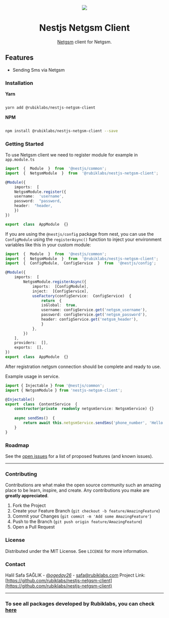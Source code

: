 
<p  align="center"><img  src="https://avatars.githubusercontent.com/u/42046972?s=200&v=4"/></p>

<p  align="center">

</p>

<h1  align="center">Nestjs Netgsm Client</h1>

  

<p  align="center"><a  href="https://netgsm.com.tr">Netgsm</a> client for Netgsm.</p>

  

## Features

  

- Sending Sms via Netgsm

  

### Installation

  

**Yarn**

  

```bash

yarn add @rubiklabs/nestjs-netgsm-client

```

  

**NPM**

  

```bash

npm install @rubiklabs/nestjs-netgsm-client --save

```

  

### Getting Started

  

To use Netgsm client we need to register module for example in `app.module.ts`

  

```ts
import  {  Module  }  from  '@nestjs/common';
import  {  NetgsmModule  }  from  '@rubiklabs/nestjs-netgsm-client';

@Module({
	imports:  [
	NetgsmModule.register({
	username:  'username',
	password:  "password,
	header:  "header,
	})
})

export  class  AppModule  {}
```

  

If you are using the `@nestjs/config` package from nest, you can use the `ConfigModule` using the `registerAsync()` function to inject your environment variables like this in your custom module:

  

```ts
import  {  Module  }  from  '@nestjs/common';
import  {  NetgsmModule  }  from  '@rubiklabs/nestjs-netgsm-client';
import  {  ConfigModule,  ConfigService  }  from  '@nestjs/config';

@Module({
	imports:  [
		NetgsmModule.registerAsync({
			imports:  [ConfigModule],
			inject:  [ConfigService],
			useFactory(configService:  ConfigService)  {
				return  {
				isGlobal:  true,
				username: configService.get('netgsm_username'),
				password: configService.get('netgsm_password'),
				header: configService.get('netgsm_header'),
				}
			},
		})
	],
	providers:  [],
	exports:  [],
})
export  class  AppModule  {}
```

  

After registration netgsm connection should be complete and ready to use.

  

Example usage in service.

  

```ts
import { Injectable } from '@nestjs/common';
import { NetgsmModule } from 'nestjs-netgsm-client';

@Injectable()
export  class  ContentService  {
	constructor(private  readonly netgsmService: NetgsmService) {}
	
	async sendSms()  {
		return await this.netgsmService.sendSms('phone_number', 'Hello World!');
	}
}
```

  
  
  

### Roadmap

  

See the [open issues](https://github.com/rubiklabs/nestjs-netgsm-client/issues) for a list of proposed features (and known issues).

  

---

  

### Contributing

  

Contributions are what make the open source community such an amazing place to be learn, inspire, and create. Any contributions you make are **greatly appreciated**.

  

1. Fork the Project
2. Create your Feature Branch (`git checkout -b feature/AmazingFeature`)
3. Commit your Changes (`git commit -m 'Add some AmazingFeature'`)
4. Push to the Branch (`git push origin feature/AmazingFeature`)
5. Open a Pull Request

### License

Distributed under the MIT License. See `LICENSE` for more information.

### Contact

Halil Safa SAĞLIK - [@_ogeday26_](https://twitter.com/_ogeday26_) - safa@rubiklabs.com
Project Link: [https://github.com/rubiklabs/nestjs-netgsm-client](https://github.com/rubiklabs/nestjs-netgsm-client)


[contributors-shield]: https://img.shields.io/github/contributors/rubiklabs/Best-README-Template.svg?style=for-the-badge
[contributors-url]: https://github.com/rubiklabs/nestjs-netgsm-client/graphs/contributors
[forks-shield]: https://img.shields.io/github/forks/rubiklabs/nestjs-netgsm-client.svg?style=for-the-badge
[forks-url]: https://github.com/rubiklabs/nestjs-netgsm-client/network/members
[stars-shield]: https://img.shields.io/github/stars/rubiklabs/nestjs-netgsm-client.svg?style=for-the-badge
[stars-url]: https://github.com/rubiklabs/nestjs-netgsm-client/stargazers
[issues-shield]: https://img.shields.io/github/issues/rubiklabs/nestjs-netgsm-client.svg?style=for-the-badge
[issues-url]: https://github.com/rubiklabs/nestjs-netgsm-client/issues
[license-shield]: https://img.shields.io/github/license/rubiklabs/nestjs-netgsm-client.svg?style=for-the-badge
[license-url]: https://github.com/rubiklabs/nestjs-netgsm-client/blob/master/LICENSE.txt
[linkedin-shield]: https://img.shields.io/badge/-LinkedIn-black.svg?style=for-the-badge&logo=linkedin&colorB=555
[linkedin-url]: https://linkedin.com/in/ogeday26

---
### To see all packages developed by Rubiklabs, you can check [here](https://github.com/rubiklabs)